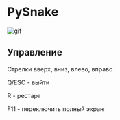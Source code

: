 # PySnake

![gif](https://github.com/rhisth/pysnake/assets/96009471/0ea53f41-33f8-4922-a40b-378ae9239172)

## Управление

Стрелки вверх, вниз, влево, вправо

Q/ESC - выйти

R - рестарт

F11 - переключить полный экран
